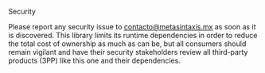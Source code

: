 Security

Please report any security issue to contacto@metasintaxis.mx as soon as it is
discovered. This library limits its runtime dependencies in order to reduce the
total cost of ownership as much as can be, but all consumers should remain
vigilant and have their security stakeholders review all third-party products
(3PP) like this one and their dependencies.